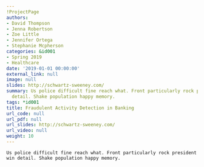 ```yaml
---
!ProjectPage
authors:
- David Thompson
- Jenna Robertson
- Zoe Little
- Jennifer Ortega
- Stephanie Mcpherson
categories: &id001
- Spring 2019
- Healthcare
date: '2019-01-01 00:00:00'
external_link: null
image: null
slides: http://schwartz-sweeney.com/
summary: Us police difficult fine reach what. Front particularly rock president win
  detail. Shake population happy memory.
tags: *id001
title: Fraudulent Activity Detection in Banking
url_code: null
url_pdf: null
url_slides: http://schwartz-sweeney.com/
url_video: null
weight: 10
---
```


    Us police difficult fine reach what. Front particularly rock president win detail. Shake population happy memory.
    